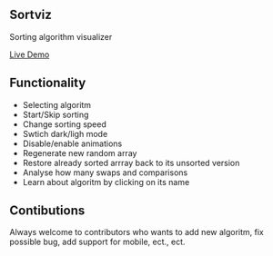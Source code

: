 ## Sortviz

Sorting algorithm visualizer

[Live Demo](https://pheianox-sortviz.netlify.app/)

## Functionality

* Selecting algoritm
* Start/Skip sorting
* Change sorting speed
* Swtich dark/ligh mode
* Disable/enable animations
* Regenerate new random array
* Restore already sorted arrray back to its unsorted version
* Analyse how many swaps and comparisons
* Learn about algoritm by clicking on its name

## Contibutions

Always welcome to contributors who wants to add new algoritm, fix possible bug, add support for mobile, ect., ect.
